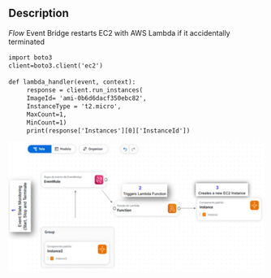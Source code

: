 
## Description

*Flow*
Event Bridge restarts EC2 with AWS Lambda if it accidentally terminated

```import json
import boto3
client=boto3.client('ec2')

def lambda_handler(event, context):
     response = client.run_instances(
     ImageId= 'ami-0b6d6dacf350ebc82', 
     InstanceType = 't2.micro',
     MaxCount=1,
     MinCount=1)
     print(response['Instances'][0]['InstanceId'])
```

![App Screenshot](example.png) 
